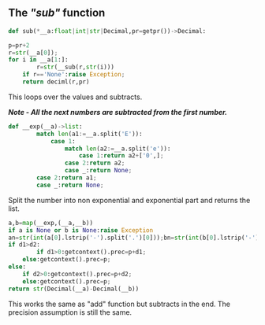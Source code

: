 
## The *"sub"* function

```python
def sub(*__a:float|int|str|Decimal,pr=getpr())->Decimal:
```

```python
p=pr+2
r=str(__a[0]);
for i in __a[1:]:
		r=str(__sub(r,str(i)))
    if r=='None':raise Exception;
    return deciml(r,pr)
```

This loops over the values and subtracts.

***Note - All the next numbers are subtracted from the first number.***

```python
def __exp(__a)->list:
		match len(a1:=__a.split('E')):
    		case 1:
        		match len(a2:=__a.split('e')):
            		case 1:return a2+['0',];
                case 2:return a2;
              	case _:return None;
        case 2:return a1;
      	case _:return None;
```

Split the number into non exponential and exponential part and returns the list.

```python
a,b=map(__exp,(__a,__b))
if a is None or b is None:raise Exception
an=str(int(a[0].lstrip('-').split('.')[0]));bn=str(int(b[0].lstrip('-').split('.')[0]));d1=len(an)+int(a[1]);d2=len(bn)+int(b[1]);
if d1>d2:
		if d1>0:getcontext().prec=p+d1;
    else:getcontext().prec=p;
else:
  	if d2>0:getcontext().prec=p+d2;
    else:getcontext().prec=p;
return str(Decimal(__a)-Decimal(__b))
```

This works the same as "add" function but subtracts in the end. The precision assumption is still the same.
